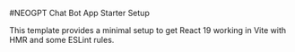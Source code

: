 #NEOGPT Chat Bot App Starter Setup

This template provides a minimal setup to get React 19 working in Vite with HMR and some ESLint rules.
